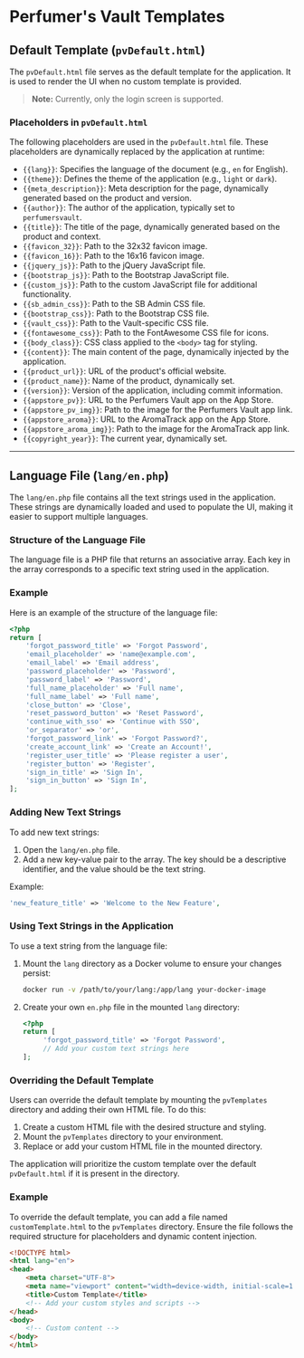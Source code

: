 # Perfumer's Vault Templates

## Default Template (`pvDefault.html`)

The `pvDefault.html` file serves as the default template for the application. It is used to render the UI when no custom template is provided.

> **Note:** Currently, only the login screen is supported.

### Placeholders in `pvDefault.html`

The following placeholders are used in the `pvDefault.html` file. These placeholders are dynamically replaced by the application at runtime:

- `{{lang}}`: Specifies the language of the document (e.g., `en` for English).
- `{{theme}}`: Defines the theme of the application (e.g., `light` or `dark`).
- `{{meta_description}}`: Meta description for the page, dynamically generated based on the product and version.
- `{{author}}`: The author of the application, typically set to `perfumersvault`.
- `{{title}}`: The title of the page, dynamically generated based on the product and context.
- `{{favicon_32}}`: Path to the 32x32 favicon image.
- `{{favicon_16}}`: Path to the 16x16 favicon image.
- `{{jquery_js}}`: Path to the jQuery JavaScript file.
- `{{bootstrap_js}}`: Path to the Bootstrap JavaScript file.
- `{{custom_js}}`: Path to the custom JavaScript file for additional functionality.
- `{{sb_admin_css}}`: Path to the SB Admin CSS file.
- `{{bootstrap_css}}`: Path to the Bootstrap CSS file.
- `{{vault_css}}`: Path to the Vault-specific CSS file.
- `{{fontawesome_css}}`: Path to the FontAwesome CSS file for icons.
- `{{body_class}}`: CSS class applied to the `<body>` tag for styling.
- `{{content}}`: The main content of the page, dynamically injected by the application.
- `{{product_url}}`: URL of the product's official website.
- `{{product_name}}`: Name of the product, dynamically set.
- `{{version}}`: Version of the application, including commit information.
- `{{appstore_pv}}`: URL to the Perfumers Vault app on the App Store.
- `{{appstore_pv_img}}`: Path to the image for the Perfumers Vault app link.
- `{{appstore_aroma}}`: URL to the AromaTrack app on the App Store.
- `{{appstore_aroma_img}}`: Path to the image for the AromaTrack app link.
- `{{copyright_year}}`: The current year, dynamically set.

---

## Language File (`lang/en.php`)

The `lang/en.php` file contains all the text strings used in the application. These strings are dynamically loaded and used to populate the UI, making it easier to support multiple languages.

### Structure of the Language File

The language file is a PHP file that returns an associative array. Each key in the array corresponds to a specific text string used in the application.

### Example

Here is an example of the structure of the language file:

```php
<?php
return [
    'forgot_password_title' => 'Forgot Password',
    'email_placeholder' => 'name@example.com',
    'email_label' => 'Email address',
    'password_placeholder' => 'Password',
    'password_label' => 'Password',
    'full_name_placeholder' => 'Full name',
    'full_name_label' => 'Full name',
    'close_button' => 'Close',
    'reset_password_button' => 'Reset Password',
    'continue_with_sso' => 'Continue with SSO',
    'or_separator' => 'or',
    'forgot_password_link' => 'Forgot Password?',
    'create_account_link' => 'Create an Account!',
    'register_user_title' => 'Please register a user',
    'register_button' => 'Register',
    'sign_in_title' => 'Sign In',
    'sign_in_button' => 'Sign In',
];
```

### Adding New Text Strings

To add new text strings:

1. Open the `lang/en.php` file.
2. Add a new key-value pair to the array. The key should be a descriptive identifier, and the value should be the text string.

Example:

```php
'new_feature_title' => 'Welcome to the New Feature',
```

### Using Text Strings in the Application

To use a text string from the language file:

1. Mount the `lang` directory as a Docker volume to ensure your changes persist:
    ```bash
    docker run -v /path/to/your/lang:/app/lang your-docker-image
    ```
2. Create your own `en.php` file in the mounted `lang` directory:
    ```php
    <?php
    return [
         'forgot_password_title' => 'Forgot Password',
         // Add your custom text strings here
    ];
    ```


### Overriding the Default Template

Users can override the default template by mounting the `pvTemplates` directory and adding their own HTML file. To do this:

1. Create a custom HTML file with the desired structure and styling.
2. Mount the `pvTemplates` directory to your environment.
3. Replace or add your custom HTML file in the mounted directory.

The application will prioritize the custom template over the default `pvDefault.html` if it is present in the directory.

### Example

To override the default template, you can add a file named `customTemplate.html` to the `pvTemplates` directory. Ensure the file follows the required structure for placeholders and dynamic content injection.

```html
<!DOCTYPE html>
<html lang="en">
<head>
    <meta charset="UTF-8">
    <meta name="viewport" content="width=device-width, initial-scale=1.0">
    <title>Custom Template</title>
    <!-- Add your custom styles and scripts -->
</head>
<body>
    <!-- Custom content -->
</body>
</html>
```
